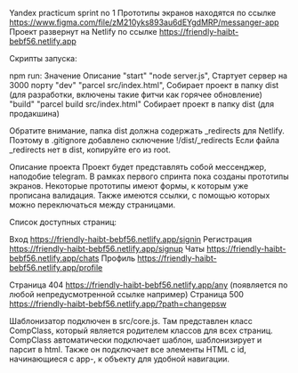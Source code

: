 Yandex practicum sprint no 1
Прототипы экранов находятся по ссылке https://www.figma.com/file/zM210yks893au6dEYgdMRP/messanger-app
Проект развернут на Netlify по ссылке https://friendly-haibt-bebf56.netlify.app

Скрипты запуска:

npm run:    Значение                            Описание
"start"     "node server.js",                   Стартует сервер на 3000 порту
"dev"       "parcel src/index.html",            Собирает проект в папку dist (для разработки, включены такие фитчи как горячее обновление)
"build"     "parcel build src/index.html"       Собирает проект в папку dist (для продакшина)

Обратите внимание, папка dist должна содержать _redirects для Netlify. Поэтому в .gitignore добавлено сключение !/dist/_redirects
Если файла _redirects нет в dist, копируйте его из root. 


Описание проекта
Проект будет представлять собой мессенджер, наподобие telegram. В рамках первого спринта пока созданы прототипы экранов.
Некоторые прототипы имеют формы, к которым уже прописана валидация. Также имеются ссылки, с помощью которых можно переключаться
между страницами. 

Список доступных страниц:

Вход            https://friendly-haibt-bebf56.netlify.app/signin
Регистрация     https://friendly-haibt-bebf56.netlify.app/signup
Чаты            https://friendly-haibt-bebf56.netlify.app/chats
Профиль         https://friendly-haibt-bebf56.netlify.app/profile          

Страница 404    https://friendly-haibt-bebf56.netlify.app/any (появляется по любой непредусмотренной ссылке например)
Страница 500    https://friendly-haibt-bebf56.netlify.app/?path=changepsw

Шаблонизатор подключен в src/core.js. Там представлен класс CompClass, который является родителем классов для всех страниц. 
CompClass автоматически подключает шаблон, шаблонизирует и парсит в html. 
Также он подключает все элементы HTML с id, начинающиеся с app-, к объекту для удобной навигации.